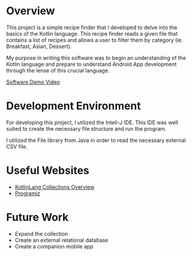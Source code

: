 # Overview

This project is a simple recipe finder that I developed to delve into the basics of the Kotlin language. This recipe finder reads a given file that contains a list of recipes and allows a user to filter them
by category (ie. Breakfast, Asian, Dessert). 

My purpose in writing this software was to begin an understanding of the Kotlin language and prepare to understand Android App development through the lense of this crucial language.

[Software Demo Video](https://youtu.be/a9LzAkT596g)

# Development Environment

For developing this project, I utilized the Inteli-J IDE. This IDE was well suited to create the necessary file structure and run the program.

I utilized the File library from Java in order to read the necessary external CSV file.

# Useful Websites

- [KotlinLang Collecitons Overview](https://kotlinlang.org/docs/collections-overview.html)
- [Programiz](https://www.programiz.com/kotlin-programming)

# Future Work

- Expand the collection
- Create an external relational database
- Create a companion mobile app
